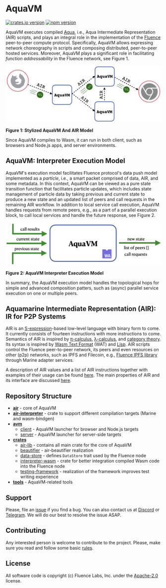 # AquaVM

[![crates.io version](https://img.shields.io/crates/v/air-interpreter-wasm?style=flat-square)](https://crates.io/crates/air-interpreter-wasm)
[![npm version](https://img.shields.io/npm/v/@fluencelabs/avm)](https://www.npmjs.com/package/@fluencelabs/avm)

AquaVM executes compiled [Aqua](https://github.com/fluencelabs/aqua), i.e., Aqua Intermediate Representation (AIR) scripts, and plays an integral role in the implementation of the [Fluence](https://fluence.network) peer-to-peer compute protocol. Specifically, AquaVM allows expressing network choreography in scripts and composing distributed, peer-to-peer hosted services. Moreover, AquaVM plays a significant role in facilitating *function addressability* in the Fluence network, see Figure&nbsp;1.

<img alt="AquaVM & AIR model" src="images/aquavm_air_model.png" />  

**Figure 1: Stylized AquaVM And AIR Model**

Since AquaVM compiles to Wasm, it can run in both client, such as browsers and Node.js apps, and server environments.


## AquaVM: Interpreter Execution Model

AquaVM's execution model facilitates Fluence protocol's data push model implemented as a *particle*, i.e., a smart packet comprised of data, AIR, and some metadata. In this context, AquaVM can be viewed as a pure state transition function that facilitates particle updates, which includes state management of particle data by taking previous and current state to produce a new state and an updated list of peers and call requests in the remaining AIR workflow. In addition to local service call execution, AquaVM handles requests from remote peers, e.g., as a part of a parallel execution block, to call local services and handle the future response, see Figure&nbsp;2.

<img alt="interpreter execution model" src="images/interpreter_execution_model.png"/>

**Figure 2: AquaVM Interpreter Execution Model**

In summary, the AquaVM execution model handles the topological hops for simple and advanced composition patters, such as (async) parallel service execution on one or multiple peers.

## Aquamarine Intermediate Representation (AIR): IR for P2P Systems

AIR is an [S-expression](https://www.s-expressions.org/home)-based low-level language with binary form to come. It currently consists of fourteen instructions with more instructions to come. Semantics of AIR is inspired by [π-calculus](https://en.wikipedia.org/wiki/%CE%A0-calculus), [λ-calculus](https://en.wikipedia.org/wiki/Lambda_calculus), and [category theory](https://en.wikipedia.org/wiki/Category_theory). Its syntax is inspired by [Wasm Text Format](https://developer.mozilla.org/en-US/docs/WebAssembly/Understanding_the_text_format) (WAT) and [Lisp](https://en.wikipedia.org/wiki/Lisp_(programming_language)).
AIR scripts control the Fluence peer-to-peer network, its peers and even resources on other (p2p) networks, such as IPFS and Filecoin, e.g., [Fluence IPFS library](https://fluence.dev/docs/aqua-book/libraries/aqua-ipfs) through Marine adapter services.

A description of AIR values and a list of AIR instructions together with examples of their usage can be found [here](./docs/AIR.md). The main properties of AIR and its interface are discussed [here](./air/README.md).


## Repository Structure


- **[air](./air)** - core of AquaVM
- **[air-interpreter](./air-interpreter)** - crate to support different compilation targets (Marine and wasm-bindgen)
- **[avm](./avm)**
    - [client](./avm/client) - AquaVM launcher for browser and Node.js targets
    - [server](./avm/server) - AquaVM launcher for server-side targets
- **[crates](./crates)**
    - [air-lib](./crates/air-lib) - contains all main crate for the core of AquaVM
    - [beautifier](./crates/beautifier) - air-beautifier realization
    - [data-store](./crates/data-store) - defines `DataStore` trait used by the Fluence node
    - [interpreter-wasm](./crates/interpreter-wasm) - crate for better integration compiled Wasm code into the Fluence node
    - [testing-framework](./crates/testing-framework) - realization of the framework improves test writing experience
- **[tools](./tools)** - AquaVM-related tools


## Support

Please, file an [issue](https://github.com/fluencelabs/aquavm/issues) if you find a bug. You can also contact us at [Discord](https://discord.com/invite/5qSnPZKh7u) or [Telegram](https://t.me/fluence_project).  We will do our best to resolve the issue ASAP.


## Contributing

Any interested person is welcome to contribute to the project. Please, make sure you read and follow some basic [rules](./CONTRIBUTING.md).


## License

All software code is copyright (c) Fluence Labs, Inc. under the [Apache-2.0](./LICENSE) license.

